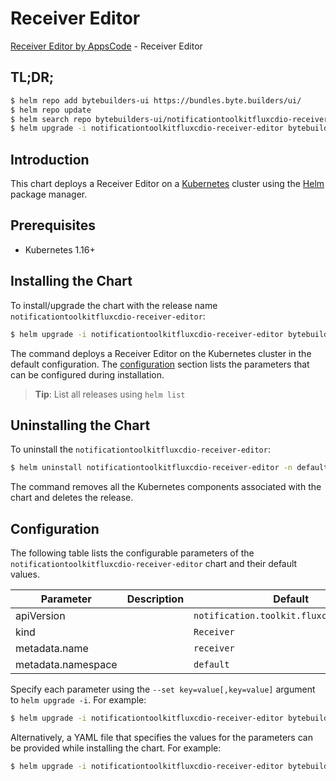 # Receiver Editor

[Receiver Editor by AppsCode](https://byte.builders) - Receiver Editor

## TL;DR;

```bash
$ helm repo add bytebuilders-ui https://bundles.byte.builders/ui/
$ helm repo update
$ helm search repo bytebuilders-ui/notificationtoolkitfluxcdio-receiver-editor --version=v0.4.17
$ helm upgrade -i notificationtoolkitfluxcdio-receiver-editor bytebuilders-ui/notificationtoolkitfluxcdio-receiver-editor -n default --create-namespace --version=v0.4.17
```

## Introduction

This chart deploys a Receiver Editor on a [Kubernetes](http://kubernetes.io) cluster using the [Helm](https://helm.sh) package manager.

## Prerequisites

- Kubernetes 1.16+

## Installing the Chart

To install/upgrade the chart with the release name `notificationtoolkitfluxcdio-receiver-editor`:

```bash
$ helm upgrade -i notificationtoolkitfluxcdio-receiver-editor bytebuilders-ui/notificationtoolkitfluxcdio-receiver-editor -n default --create-namespace --version=v0.4.17
```

The command deploys a Receiver Editor on the Kubernetes cluster in the default configuration. The [configuration](#configuration) section lists the parameters that can be configured during installation.

> **Tip**: List all releases using `helm list`

## Uninstalling the Chart

To uninstall the `notificationtoolkitfluxcdio-receiver-editor`:

```bash
$ helm uninstall notificationtoolkitfluxcdio-receiver-editor -n default
```

The command removes all the Kubernetes components associated with the chart and deletes the release.

## Configuration

The following table lists the configurable parameters of the `notificationtoolkitfluxcdio-receiver-editor` chart and their default values.

|     Parameter      | Description |                       Default                       |
|--------------------|-------------|-----------------------------------------------------|
| apiVersion         |             | <code>notification.toolkit.fluxcd.io/v1beta1</code> |
| kind               |             | <code>Receiver</code>                               |
| metadata.name      |             | <code>receiver</code>                               |
| metadata.namespace |             | <code>default</code>                                |


Specify each parameter using the `--set key=value[,key=value]` argument to `helm upgrade -i`. For example:

```bash
$ helm upgrade -i notificationtoolkitfluxcdio-receiver-editor bytebuilders-ui/notificationtoolkitfluxcdio-receiver-editor -n default --create-namespace --version=v0.4.17 --set apiVersion=notification.toolkit.fluxcd.io/v1beta1
```

Alternatively, a YAML file that specifies the values for the parameters can be provided while
installing the chart. For example:

```bash
$ helm upgrade -i notificationtoolkitfluxcdio-receiver-editor bytebuilders-ui/notificationtoolkitfluxcdio-receiver-editor -n default --create-namespace --version=v0.4.17 --values values.yaml
```
